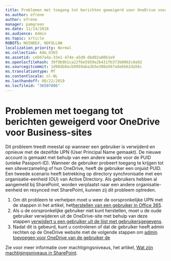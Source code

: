 ```yaml
---
title: Problemen met toegang tot berichten geweigerd voor OneDrive voor Business-sites
ms.author: efrene
author: efrene
manager: pamgreen
ms.date: 11/14/2018
ms.audience: Admin
ms.topic: article
ROBOTS: NOINDEX, NOFOLLOW
localization_priority: Normal
ms.collection: Adm_O365
ms.assetid: cebb7a4a-33e1-474e-a5d0-dbd02a80b1e9
ms.openlocfilehash: 39f9b9b1ca22f6e5959e2b431fb373b0002c0a92
ms.sourcegitcommit: 1d98db8acb9959aba3b5e308a567ade6b62da56c
ms.translationtype: MT
ms.contentlocale: nl-NL
ms.lasthandoff: 08/22/2019
ms.locfileid: "36507806"
---
```

# <a name="troubleshooting-access-denied-messages-to-onedrive-for-business-sites"></a>Problemen met toegang tot berichten geweigerd voor OneDrive voor Business-sites

Dit probleem treedt meestal op wanneer een gebruiker is verwijderd en opnieuw met de dezelfde UPN (User Principal Name gemaakt). De nieuwe account is gemaakt met behulp van een andere waarde voor de PUID (unieke Passport-ID). Wanneer de gebruiker probeert toegang te krijgen tot een siteverzameling of hun OneDrive, heeft de gebruiker een onjuist PUID. Een tweede scenario heeft betrekking op directory synchronisatie met een organisatie-eenheid (OU) van Active Directory. Als gebruikers hebben al aangemeld bij SharePoint, worden verplaatst naar een andere organisatie-eenheid en resynced met SharePoint, kunnen zij dit probleem optreden.

1. Om dit probleem te verhelpen moet u weer de oorspronkelijke UPN met de stappen in het artikel, het[herstellen van een gebruiker in Office 365](https://docs.microsoft.com/office365/admin/add-users/restore-user?view=o365-worldwide).
2. Als u de oorspronkelijke gebruiker niet kunt herstellen, moet u de oude gebruiker verwijderen uit de OneDrive-site met behulp van deze stappen [verwijdert u een gebruiker uit de lijst met gebruikersgegevens](). 
3. Nadat dit is gebeurd, kunt u controleren of dat de gebruiker heeft admin rechten op de OneDrive website met de volgende stappen om [admin toevoegen voor OneDrive van de gebruiker de](https://docs.microsoft.com/sharepoint/manage-user-profiles?redirectSourcePath=%252fen-us%252farticle%252fmanage-user-profiles-in-the-sharepoint-admin-center-494bec9c-6654-41f0-920f-f7f937ea9723#add-and-remove-admins-for-a-users-onedrive)

Zie voor meer informatie over machtigingsniveaus, het artikel, [Wat zijn machtigingsniveaus in SharePoint](https://docs.microsoft.com/sharepoint/understanding-permission-levels).
